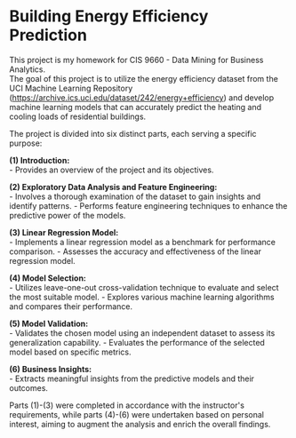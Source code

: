 # Building Energy Efficiency Prediction
This project is my homework for CIS 9660 - Data Mining for Business Analytics.  
The goal of this project is to utilize the energy efficiency dataset from the UCI Machine Learning Repository (https://archive.ics.uci.edu/dataset/242/energy+efficiency) and develop machine learning models that can accurately predict the heating and cooling loads of residential buildings.

The project is divided into six distinct parts, each serving a specific purpose:  

**(1) Introduction:**  
    - Provides an overview of the project and its objectives.  

**(2) Exploratory Data Analysis and Feature Engineering:**  
    - Involves a thorough examination of the dataset to gain insights and identify patterns.
    - Performs feature engineering techniques to enhance the predictive power of the models.  

**(3) Linear Regression Model:**  
    - Implements a linear regression model as a benchmark for performance comparison.
    - Assesses the accuracy and effectiveness of the linear regression model.  
    
**(4) Model Selection:**  
    - Utilizes leave-one-out cross-validation technique to evaluate and select the most suitable model.
    - Explores various machine learning algorithms and compares their performance.  
    
**(5) Model Validation:**  
    - Validates the chosen model using an independent dataset to assess its generalization capability.
    - Evaluates the performance of the selected model based on specific metrics.  

**(6) Business Insights:**  
    - Extracts meaningful insights from the predictive models and their outcomes.  

Parts (1)-(3) were completed in accordance with the instructor's requirements, while parts (4)-(6) were undertaken based on personal interest, aiming to augment the analysis and enrich the overall findings.
